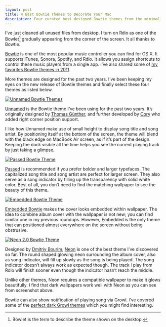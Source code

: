 ```yaml
---
layout: post
title: 4 Best Bowtie Themes to Decorate Your Mac
description: Four curated best designed Bowtie themes from the minimalist to the modern styles.
---
```

I’ve just cleaned all unused files from desktop. I turn on Rdio as one of the Bowlet[^1] gradually appearing from the corner of the screen. It all thanks to Bowtie.

[Bowtie][2] is one of the most popular music controller you can find for OS X. It supports iTunes, Sonora, Spotify, and Rdio. It allows you assign shortcuts to control these music players from a single app. I’ve also shared some of [my favorites Bowtie themes in 2011][1].

[1]: http://sayzlim.net/3-bowtie-themes-to-beautify-your-desktop/ "3 Bowtie Themes to Beautify Your Desktop | Sayz Lim"
[2]: http://bowtieapp.com/ "Bowtie"

More themes are designed for the past two years. I’ve been keeping my eyes on the new release of Bowtie themes and finally select these four themes as listed below.

[ ![Unnamed Bowtie Themes][img1] ](http://images.sayzlim.net/2013/08/bowtie_unnamed.jpg "Unnamed Bowtie Theme by Cory")

[img1]: http://images.sayzlim.net/2013/08/bowtie_unnamed.jpg "Unnamed Bowtie Theme by Cory"

[Unnamed][3] is the Bowtie theme I’ve been using for the past two years. It’s originally designed by [Thomas Günther][4], and further developed by [Cory][9] who added right corner position support.

[9]: http://beautifulblood.deviantart.com/art/Unnamed-255040591 "Unnamed by =beautifulblood on deviantART"
[3]: http://beautifulblood.deviantart.com/art/Unnamed-255040591 "Unnamed by =beautifulblood on deviantART"
[4]: http://th-guenther.deviantart.com/ "th-guenther on deviantART"

I like how Unnamed make use of small height to display song title and song artist. By positioning itself at the bottom of the screen, the theme will blend with the black edge on MacBook Air screen, as if it’s part of the design. Keeping the dock visible all the time helps you see the current playing track by just taking a glimpse.

[ ![Passed Bowtie Theme][img2] ](http://images.sayzlim.net/2013/08/bowtie_passed.jpg "Passed by Ryan Christensen")

[img2]: http://images.sayzlim.net/2013/08/bowtie_passed.jpg "Passed by Ryan Christensen"

[Passed][5] is recommended if you prefer bolder and larger typefaces. The capitalized song title and song artist are perfect for larger screen. They also serve as a song indicator by filling up the transparency with solid white color. Best of all, you don’t need to find the matching wallpaper to see the beauty of this theme.

[5]: http://rhyguy.deviantart.com/art/Passed-185291024 "Passed by ~rhyguy on deviantART"

[ ![Embedded Bowtie Theme][img3] ](http://images.sayzlim.net/2013/08/bowtie_embedded.jpg "Embedded Bowtie by Ge Yinghui")

[img3]: http://images.sayzlim.net/2013/08/bowtie_embedded.jpg "Embedded Bowtie by Ge Yinghui"

[Embedded Bowtie][6] makes the cover looks embedded within wallpaper. The idea to combine album cover with the wallpaper is not new; you can find similar one in my previous roundups. However, Embedded is the only theme that can positioned almost everywhere on the screen without being obstrusive.

[6]: http://ryange.deviantart.com/art/Embedded-Bowtie-152840982 "Embedded Bowtie by ~RyanGe on deviantART"

[ ![Neon 2.0 Bowtie Theme][img4] ](http://images.sayzlim.net/2013/08/bowtie_neon.jpg "Neon 2.0 Designed by Dmitriy Bourim")

[img4]: http://images.sayzlim.net/2013/08/bowtie_neon.jpg "Neon 2.0 Designed by Dmitriy Bourim"

Designed by [Dmitriy Bourim][7], [Neon][8] is one of the best theme I’ve discovered so far. The round shaped glowing neon surrounding the album cover, also as song indicator, will fill up slowly as the song is being played. The song indicator doesn’t always work as expected though. The track I play from Rdio will finish sooner even though the indicator hasn’t reach the middle.

[7]: http://zb3k.deviantart.com/ "zb3k (Dmitriy Bourim) on deviantART"
[8]: http://zb3k.deviantart.com/#/d2r6wei "Neon - bowtie theme v2 by ~zb3k on deviantART"

Unlike other themes, Neon requires a compatible wallpaper to make it glows beautifully. I find that dark wallpapers work well with Neon as you can see from screenshot above.

Bowtie can also show notification of playing song via Growl. I’ve covered some of the [perfect dark Growl themes](http://sayzlim.net/4-beautiful-dark-growl-styles-themes/ "sayzlim.net: 4 Beautiful Dark Growl Styles Themes") which you might find interesting.

[^1]: Bowlet is the term to describe the theme shown on the desktop.